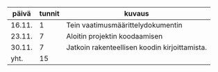 päivä | tunnit | kuvaus
------ | --- | -------
16.11. | 1 | Tein vaatimusmäärittelydokumentin
23.11. | 7 | Aloitin projektin koodaamisen
30.11. | 7 | Jatkoin rakenteellisen koodin kirjoittamista.
yht. | 15 |
